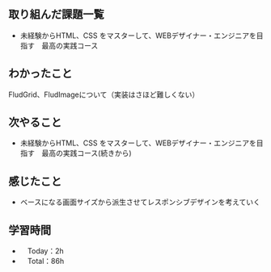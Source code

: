 ## 取り組んだ課題一覧
- 未経験からHTML、CSS をマスターして、WEBデザイナー・エンジニアを目指す　最高の実践コース

## わかったこと
FludGrid、FludImageについて（実装はさほど難しくない）

## 次やること
- 未経験からHTML、CSS をマスターして、WEBデザイナー・エンジニアを目指す　最高の実践コース(続きから)

## 感じたこと
- ベースになる画面サイズから派生させてレスポンシブデザインを考えていく

## 学習時間
- 　Today：2h
- 　Total：86h
